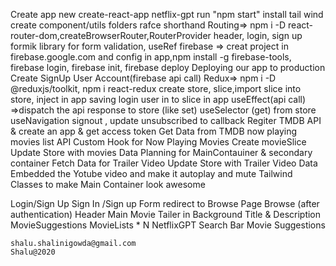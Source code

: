 Create app new create-react-app netflix-gpt
run "npm start"
install tail wind
create component/utils folders
rafce shorthand
Routing=> npm i -D react-router-dom,createBrowserRouter,RouterProvider
header, login, sign up
formik library for form validation, useRef
firebase => creat project in firebase.google.com and config in app,npm install -g firebase-tools, firebase login, firebase init, firebase deploy
Deploying our app to production
Create SignUp User Account(firebase api call)
Redux=> npm i -D @reduxjs/toolkit, npm i react-redux
create store, slice,import slice into store, inject in app 
saving login user in to slice in app 
useEffect(api call) =>dispatch the api response to store (like set)
useSelector (get) from store
useNavigation
signout , update
unsubscribed to callback
Regiter TMDB API & create an app & get access token
Get Data from TMDB now playing movies list API
Custom Hook for Now Playing Movies
Create movieSlice
Update Store with movies Data
Planning for MainContauiner & secondary container
Fetch Data for Trailer Video
Update Store with Trailer Video Data
Embedded the Yotube video and make it autoplay and mute
Tailwind Classes to make Main Container look awesome

Login/Sign Up
    Sign In /Sign up Form
    redirect to Browse Page
Browse (after authentication)
    Header
    Main Movie
        Tailer in Background
        Title & Description
        MovieSuggestions
            MovieLists * N
NetflixGPT
    Search Bar
    Movie Suggestions

    shalu.shalinigowda@gmail.com
    Shalu@2020
